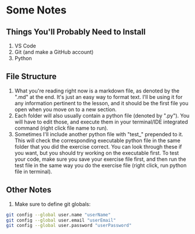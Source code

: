 # Some Notes

## Things You'll Probably Need to Install
1. VS Code
2. Git (and make a GitHub account)
3. Python

## File Structure
1. What you're reading right now is a markdown file, as denoted by the ".md" at the end. It's just an easy way to format text. I'll be using it for any information pertinent to the lesson, and it should be the first file you open when you move on to a new section.
2. Each folder will also usually contain a python file (denoted by ".py"). You will have to edit those, and execute them in your terminal/IDE integrated command (right click file name to run).
3. Sometimes I'll include another python file with "test_" prepended to it. This will check the corresponding executable python file in the same folder that you did the exercise correct. You can look through these if you want, but you should try working on the executable first. To test your code, make sure you save your exercise file first, and then run the test file in the same way you do the exercise file (right click, run python file in terminal).
## Other Notes
1. Make sure to define git globals:
```bash
git config --global user.name "userName"
git config --global user.email "userEmail"
git config --global user.password "userPassword"
```
